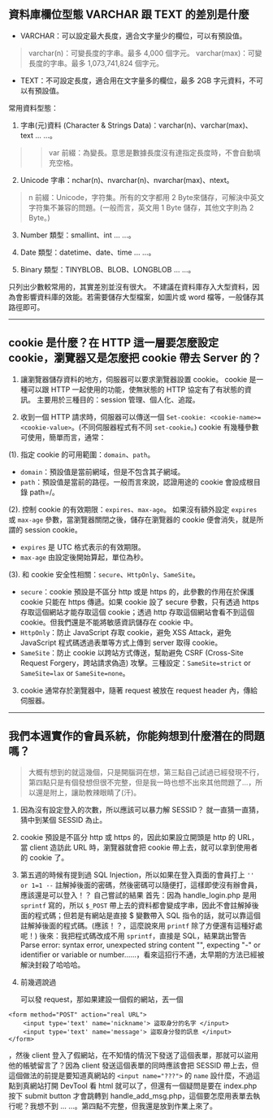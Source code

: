 ## 資料庫欄位型態 VARCHAR 跟 TEXT 的差別是什麼

* VARCHAR：可以設定最大長度，適合文字量少的欄位，可以有預設值。
> varchar(n)：可變長度的字串。最多 4,000 個字元。
> varchar(max)：可變長度的字串。最多 1,073,741,824 個字元。

* TEXT：不可設定長度，適合用在文字量多的欄位，最多 2GB 字元資料，不可以有預設值。


常用資料型態：

1. 字串(元)資料 (Character & Strings Data)：varchar(n)、varchar(max)、text ... ...。
> > var 前綴：為變長。意思是數據長度沒有達指定長度時，不會自動填充空格。

2. Unicode 字串：nchar(n)、nvarchar(n)、nvarchar(max)、ntext。
> n 前綴：Unicode，字符集。所有的文字都用 2 Byte來儲存，可解決中英文字符集不兼容的問題。(一般而言，英文用 1 Byte 儲存，其他文字則為 2 Byte。)

3. Number 類型：smallint、int ... ...。

4. Date 類型：datetime、date、time ... ...。

5. Binary 類型：TINYBLOB、BLOB、LONGBLOB ... ...。

只列出少數較常用的，其實差別並沒有很大。
不建議在資料庫存入大型資料，因為會影響資料庫的效能。若需要儲存大型檔案，如圖片或 word 檔等，一般儲存其路徑即可。

---

## cookie 是什麼？在 HTTP 這一層要怎麼設定 cookie，瀏覽器又是怎麼把 cookie 帶去 Server 的？

1. 讓瀏覽器儲存資料的地方，伺服器可以要求瀏覽器設置 cookie。
cookie 是一種可以跟 HTTP 一起使用的功能，使無狀態的 HTTP 協定有了有狀態的資訊。
主要用於三種目的：session 管理、個人化、追蹤。


2. 收到一個 HTTP 請求時，伺服器可以傳送一個 `Set-cookie: <cookie-name>=<cookie-value>`。(不同伺服器程式有不同 `set-cookie`。)
cookie 有幾種參數可使用，簡單而言，通常：

(1). 指定 cookie 的可用範圍：`domain`、`path`。
* `domain`：預設值是當前網域，但是不包含其子網域。
* `path`：預設值是當前的路徑。一般而言來說，認證用途的 cookie 會設成根目錄 path=/。

(2). 控制 cookie 的有效期限：`expires`、`max-age`。
如果沒有額外設定 `expires` 或 `max-age` 參數，當瀏覽器關閉之後，儲存在瀏覽器的 cookie 便會消失，就是所謂的 session cookie。
* `expires` 是 UTC 格式表示的有效期限。
* `max-age` 由設定後開始算起，單位為秒。

(3). 和 cookie 安全性相關：`secure`、`HttpOnly`、`SameSite`。
* `secure`：cookie 預設是不區分 http 或是 https 的，此參數的作用在於保護 cookie 只能在 https 傳遞。如果 cookie 設了 secure 參數，只有透過 https 存取這個網站才能存取這個 cookie；透過 http 存取這個網站會看不到這個 cookie。但我們還是不能將敏感資訊儲存在 cookie 中。
* `HttpOnly`：防止 JavaScript 存取 cookie，避免 XSS Attack，避免 JavaScript 程式碼透過表單等方式上傳到 server 取得 cookie。
* `SameSite`：防止 cookie 以跨站方式傳送，幫助避免 CSRF (Cross-Site Request Forgery，跨站請求偽造) 攻擊。三種設定：`SameSite=strict` or `SameSite=lax` or `SameSite=none`。


3. cookie 通常存於瀏覽器中，隨著 request 被放在 request header 內，傳給伺服器。

---

## 我們本週實作的會員系統，你能夠想到什麼潛在的問題嗎？

> 大概有想到的就這幾個，只是開腦洞在想，第三點自己試過已經發現不行，第四點只是有個發想但很不完整，但是我一時也想不出來其他問題了...，所以還是附上，讓助教辣眼睛了(汗)。

1. 因為沒有設定登入的次數，所以應該可以暴力解 SESSID？ 就一直猜一直猜，猜中到某個 SESSID 為止。 

2. cookie 預設是不區分 http 或 https 的，因此如果設立開頭是 http 的 URL，當 client 造訪此 URL 時，瀏覽器就會把 cookie 帶上去，就可以拿到使用者的 cookie 了。

3. 第五週的時候有提到過 SQL Injection，所以如果在登入頁面的會員打上 `'' or 1=1 --` 註解掉後面的密碼，然後密碼可以隨便打，這樣即使沒有辦會員，應該還是可以登入！？
自己嘗試的結果
首先：因為 handle_login.php 是用 `sprintf` 寫的，所以 `$_POST` 帶上去的資料都會變成字串，因此不會註解掉後面的程式碼；但若是有網站是直接 $ 變數帶入 SQL 指令的話，就可以靠這個註解掉後面的程式碼。(應該！？，這麼說來用 `printf` 除了方便還有這種好處呢！)
後來：我把程式碼改成不用 `sprintf`，直接是 SQL，結果跳出警告 Parse error: syntax error, unexpected string content "", expecting "-" or identifier or variable or number......，看來這招行不通，太早期的方法已經被解決封殺了哈哈哈。

4. 前幾週說過 <form> 可以發 request，那如果建設一個假的網站，丟一個
```
<form method="POST" action="real URL">
	<input type='text' name='nickname'> 盜取身分的名字 </input>
	<input type='text' name='message'> 盜取身分發的訊息 </input>
</form>
```
，然後 client 登入了假網站，在不知情的情況下發送了這個表單，那就可以盜用他的帳號留言了？因為 client 發送這個表單的同時應該會把 SESSID 帶上去，但這個做法的前提是要知道真網站的 `<input name="???">` 的 `name` 設什麼，不過這點到真網站打開 DevTool 看 html 就可以了，但還有一個疑問是要在 index.php 按下 submit button 才會跳轉到 handle_add_msg.php，這個要怎麼用表單去執行呢？我想不到 ... ...。第四點不完整，但我還是放到作業上來了。

